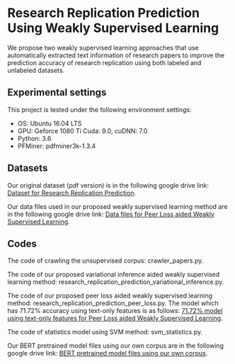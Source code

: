# Research Replication Prediction Using Weakly Supervised Learning

We propose two weakly supervised learning approaches that use automatically extracted text information of research papers to improve the prediction accuracy of research replication using both labeled and unlabeled datasets. 

## Experimental settings

This project is tested under the following environment settings:
- OS: Ubuntu 16.04 LTS
- GPU: Geforce 1080 Ti Cuda: 9.0, cuDNN: 7.0
- Python: 3.6
- PFMiner: pdfminer3k-1.3.4

## Datasets

Our original dataset (pdf version) is in the following google drive link:
[Dataset for Research Replication Prediction](https://drive.google.com/file/d/1kH57nqQSnPMcVquul1ojjLtTifyj5aAa/view?usp=sharing).

Our data files used in our proposed weakly supervised learning method are in the following google drive link:
[Data files for Peer Loss aided Weakly Supervised Learning](https://drive.google.com/drive/folders/1hvg0NtTQBtlqE7pvfN7F80vu5FEkBctu?usp=sharing).

## Codes

The code of crawling the unsupervised corpus: crawler_papers.py.

The code of our proposed variational inference aided weakly supervised learning method: research_replication_prediction_variational_inference.py.

The code of our proposed peer loss aided weakly supervised learning method: research_replication_prediction_peer_loss.py. The model which has 71.72% accuracy using text-only features is as follows: [71.72% model using text-only features for Peer Loss aided Weakly Supervised Learning](https://drive.google.com/file/d/1EMWTaC0KQHBwupVQ03d7VTpwQXwK83Ca/view?usp=sharing).

The code of statistics model using SVM method: svm_statistics.py.

Our BERT pretrained model files using our own corpus are in the following google drive link:
[BERT pretrained model files using our own corpus](https://drive.google.com/file/d/1Wu_hp2OWe9y0Zwt9h2PdBDO6dzDvhzue/view?usp=sharing).
